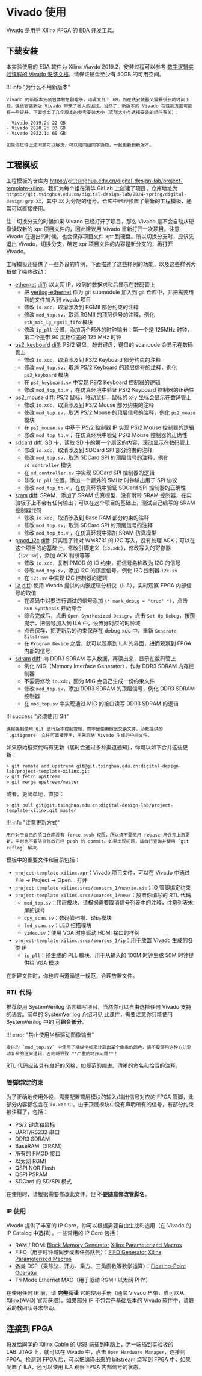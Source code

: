 # Vivado 使用

Vivado 是用于 Xilinx FPGA 的 EDA 开发工具。

## 下载安装

本实验使用的 EDA 软件为 Xilinx Viavdo 2019.2，安装过程可以参考 [数字逻辑实验课程的 Vivado 安装文档](https://lab.cs.tsinghua.edu.cn/digital-logic-lab/doc/vivado-install/)。请保证硬盘至少有 50GB 的可用空间。

!!! info "为什么不用新版本"

    Vivado 的新版本安装包体积急剧增长，动辄大几十 GB，而在线安装器又需要很长的时间下载，这给安装新版 Vivado 带来了极大的困扰。当然了，新版本的 Vivado 在性能方面可能有一些提升。下面给出了几个版本的参考安装大小（实际大小与选择安装的组件有关）：

    - Vivado 2019.2: 22 GB
    - Vivado 2020.2: 33 GB
    - Vivado 2022.1: 69 GB

    如果你觉得上述问题可以解决，可以和同组同学协商，一起更新到新版本。

## 工程模板

工程模板的仓库为 <https://git.tsinghua.edu.cn/digital-design-lab/project-template-xilinx>。我们为每个组在清华 GitLab 上创建了项目，仓库地址为 `https://git.tsinghua.edu.cn/digital-design-lab/2024-spring/digital-design-grp-XX`，其中 `XX` 为分配的组号。仓库中已经预置了最新的工程模板，通常可以直接使用。

注：切换分支的时候如果 Vivado 已经打开了项目，那么 Vivado 是不会自动从硬盘读取新的 xpr 项目文件的，因此建议用 Vivado 重新打开一次项目。注意 Vivado 在退出的时候，也会保存项目文件 xpr 到硬盘。所以切换分支时，应该先退出 Vivado，切换分支，确定 xpr 项目文件的内容是新分支的，再打开 Vivado。

工程模板还提供了一些外设的样例，下面描述了这些样例的功能，以及这些样例大概做了哪些改动：

- [ethernet](https://git.tsinghua.edu.cn/digital-design-lab/project-template/-/tree/ethernet) [diff](https://git.tsinghua.edu.cn/digital-design-lab/project-template-xilinx/-/compare/master...ethernet): 以太网 IP，收到的数据求和后显示在数码管上
    - 把 [verilog-ethernet](https://github.com/alexforencich/verilog-ethernet) 作为 git submodule 加入到 git 仓库中，并把需要用到的文件加入到 vivado 项目
    - 修改 `io.xdc`，取消涉及到 RGMII 部分约束的注释
    - 修改 `mod_top.sv`，取消 RGMII 的顶层信号的注释，例化 `eth_mac_1g_rgmii_fifo` 模块
    - 修改 `ip_pll` 设置，添加两个额外的时钟输出：第一个是 125MHz 时钟，第二个是带 90 度相位差的 125 MHz 时钟
- [ps2_keyboard](https://git.tsinghua.edu.cn/digital-design-lab/project-template-xilinx/-/tree/ps2_keyboard) [diff](https://git.tsinghua.edu.cn/digital-design-lab/project-template-xilinx/-/compare/master...ps2_keyboard): PS/2 键盘，敲击键盘，键盘的 scancode 会显示在数码管上
    - 修改 `io.xdc`，取消涉及到 PS/2 Keyboard 部分约束的注释
    - 修改 `mod_top.sv`，取消 PS/2 Keyboard 的顶层信号的注释，例化 `ps2_keyboard` 模块
    - 在 `ps2_keyboard.sv` 中实现 PS/2 Keyboard 控制器的逻辑
    - 修改 `mod_top_tb.v` ，在仿真环境中验证 PS/2 Keyboard 控制器的正确性
- [ps2_mouse](https://git.tsinghua.edu.cn/digital-design-lab/project-template-xilinx/-/tree/ps2_mouse) [diff](https://git.tsinghua.edu.cn/digital-design-lab/project-template-xilinx/-/compare/master...ps2_mouse): PS/2 鼠标，移动鼠标，鼠标的 x-y 坐标会显示在数码管上
    - 修改 `io.xdc`，取消涉及到 PS/2 Mouse 部分约束的注释
    - 修改 `mod_top.sv`，取消 PS/2 Mouse 的顶层信号的注释，例化 `ps2_mouse` 模块
    - 在 `ps2_mouse.sv` 中基于 [PS/2 控制器 IP](https://github.com/jiegec/ps2) 实现 PS/2 Mouse 控制器的逻辑
    - 修改 `mod_top_tb.v` ，在仿真环境中验证 PS/2 Mouse 控制器的正确性
- [sdcard](https://git.tsinghua.edu.cn/digital-design-lab/project-template-xilinx/-/tree/sdcard) [diff](https://git.tsinghua.edu.cn/digital-design-lab/project-template-xilinx/-/compare/master...sdcard): SD 卡，读取 SD 卡的第一个扇区的内容，滚动显示在数码管上
    - 修改 `io.xdc`，取消涉及到 SDCard SPI 部分约束的注释
    - 修改 `mod_top.sv`，取消 SDCard SPI 的顶层信号的注释，例化 `sd_controller` 模块
    - 在 `sd_controller.sv` 中实现 SDCard SPI 控制器的逻辑
    - 修改 `ip_pll` 设置，添加一个额外的 5MHz 时钟输出用于 SPI 协议
    - 修改 `mod_top_tb.v` ，在仿真环境中验证 SDCard SPI 控制器的正确性
- [sram](https://git.tsinghua.edu.cn/digital-design-lab/project-template-xilinx/-/tree/sram) [diff](https://git.tsinghua.edu.cn/digital-design-lab/project-template-xilinx/-/compare/master...sram): SRAM，添加了 SRAM 仿真模型，没有附带 SRAM 控制器，在实验板子上不会有任何输出；可以在这个项目的基础上，测试自己编写的 SRAM 控制器代码
    - 修改 `io.xdc`，取消涉及到 Base RAM 部分约束的注释
    - 修改 `mod_top.sv`，取消 SDCard SPI 的顶层信号的注释
    - 修改 `mod_top_tb.v` ，在仿真环境中添加 SRAM 仿真模型
- [pmod_i2c](https://git.tsinghua.edu.cn/digital-design-lab/project-template/-/tree/pmod_i2c) [diff](https://git.tsinghua.edu.cn/digital-design-lab/project-template-xilinx/-/compare/master...pmod_i2c): 只实现了针对 WM8731 的 I2C 写入，没有处理 ACK；可以在这个项目的的基础上，修改引脚定义（`io.xdc`），修改写入的寄存器（`i2c.sv`），添加 ACK 判断等等
    - 修改 `io.xdc`，复制 PMOD 的 IO 约束，把信号名称改为 I2C 的信号
    - 修改 `mod_top.sv`，添加 I2C 的顶层信号，例化 I2C 控制器 `i2c.sv`
    - 在 `i2c.sv` 中实现 I2C 控制器的逻辑
- [ila](https://git.tsinghua.edu.cn/digital-design-lab/project-template/-/tree/ila) [diff](https://git.tsinghua.edu.cn/digital-design-lab/project-template-xilinx/-/compare/master...ila): 使用 Vivado 提供的内嵌逻辑分析仪（ILA），实时观察 FPGA 内部信号的取值
    - 在源码中对要进行调试的信号添加 `(* mark_debug = "true" *)`，点击 `Run Synthesis` 开始综合
    - 综合完成后，点击 `Open Synthesized Design`，点击 `Set Up Debug`，按照提示，把信号加入到 ILA 中，设置好对应的时钟域
    - 点击保存，把更新后的约束保存在 debug.xdc 中，重新 `Generate Bitstream`
    - 在 `Program Device` 之后，就可以观察到 ILA 的界面，进而观察到 FPGA 内部的信号
- [sdram](https://git.tsinghua.edu.cn/digital-design-lab/project-template/-/tree/sdram) [diff](https://git.tsinghua.edu.cn/digital-design-lab/project-template-xilinx/-/compare/master...sdram): 向 DDR3 SDRAM 写入数据，再读出来，显示在数码管上
    - 例化 MIG（Memory Interface Generator），作为 DDR3 SDRAM 内存控制器
    - 不需要修改 `io.xdc`，因为 MIG 会自己生成一份约束文件
    - 修改 `mod_top.sv`，添加 DDR3 SDRAM 的顶层信号，例化 DDR3 SDRAM 控制器
    - 在 `mod_top.sv` 中实现通过 MIG 的接口读写 DDR3 SDRAM 的逻辑

!!! success "必须使用 Git"
    
    课程强制使用 Git 进行版本控制管理，而不是使用微信交换文件。助教提供的 `.gitignore` 文件可直接使用，用来忽略 Vivado 生成的中间文件。

如果原始框架代码有更新（届时会通过多种渠道通知），你可以如下合并这些更新：

```shell
> git remote add upstream git@git.tsinghua.edu.cn:digital-design-lab/project-template-xilinx.git
> git fetch upstream
> git merge upstream/master
```

或者，更简单地，直接：

```shell
> git pull git@git.tsinghua.edu.cn:digital-design-lab/project-template-xilinx.git master
```

!!! info "注意更新方式"

    用户对于自己的项目仓库没有 force push 权限，所以请不要使用 rebase 来合并上游更新，平时也不要随意修改已经 push 的 commit。如果出现问题，请自行查询并使用 `git reflog` 解决。

模板中的重要文件和目录包括：

* `project-template-xilinx.xpr`：Vivado 项目文件，可以在 Vivado 中通过 File → Project → Open... 打开
* `project-template-xilinx.srcs/constrs_1/new/io.xdc`：IO 管脚绑定约束
* `project-template-xilinx.srcs/sources_1/new/`：放置你编写的 RTL 代码
    * `mod_top.sv`：顶层模块，请根据需要取消信号列表中的注释，注意列表末尾的逗号
    * `dpy_scan.sv`：数码管扫描、译码模块
    * `led_scan.sv`：LED 扫描模块
    * `video.sv`：使用 VGA 时序驱动 HDMI 接口的样例
* `project-template-xilinx.srcs/sources_1/ip`：用于放置 Vivado 生成的各类 IP
    * `ip_pll`：预生成的 PLL 模块，用于从输入的 100M 时钟生成 50M 时钟提供给 VGA 模块

在新建文件时，你也应当遵循这一规范，合理放置文件。

### RTL 代码

推荐使用 SystemVerilog 语言编写项目，当然你可以自由选择任何 Vivado 支持的语言。简单的 SystemVerilog 介绍可见 [此课件](static/systemverilog.pdf)，需要注意你只能使用 SystemVerilog 中的 **可综合部分**。

!!! error "禁止使用坐标驱动图像输出"

    提供的 `mod_top.sv` 中使用了横纵坐标来计算出某个像素的颜色，请不要使用这种方法驱动复杂的渲染逻辑，否则将导致 **严重的时序问题**！

RTL 代码应该具有良好的风格，如规范的缩进、清晰的命名和恰当的注释。


### 管脚绑定约束

为了正确地使用外设，需要配置顶层模块的输入/输出信号对应的 FPGA 管脚，此部分内容都包含在 `io.xdc` 中。由于顶层模块中没有声明所有的信号，有部分约束被注释了，包括：

- PS/2 键盘和鼠标
- UART/RS232 串口
- DDR3 SDRAM
- BaseRAM（SRAM）
- 所有的 PMOD 接口
- 以太网 RGMI
- QSPI NOR Flash
- QSPI PSRAM
- SDCard 的 SD/SPI 模式

在使用时，请根据需要修改此文件，但 **不要随意修改管脚名**。

### IP 使用

Vivado 提供了丰富的 IP Core，你可以根据需要自由生成和选用（在 Vivado 的 IP Catalog 中选择）。一些常用的 IP Core 包括：

* RAM / ROM: [Block Memory Generator](https://docs.xilinx.com/v/u/en-US/pg058-blk-mem-gen) [Xilinx Parameterized Macros](https://docs.amd.com/r/en-US/ug953-vivado-7series-libraries/Xilinx-Parameterized-Macros)
* FIFO（用于时钟域同步或者任务队列）：[FIFO Generator](https://docs.xilinx.com/v/u/en-US/pg057-fifo-generator) [Xilinx Parameterized Macros](https://docs.amd.com/r/en-US/ug953-vivado-7series-libraries/Xilinx-Parameterized-Macros)
* 各类 DSP（乘除法、开方、乘方、三角函数等数学运算）：[Floating-Point Operator](https://docs.amd.com/v/u/en-US/pg060-floating-point)
* Tri Mode Ethernet MAC（用于驱动 RGMII 以太网 PHY）

在使用任何 IP 前，请 **完整阅读** 它的使用手册（通常 Vivado 自带，或可以从 Xilinx(AMD) 官网获取）。如果部分 IP 不包含在基础版本的 Vivado 软件中，请联系助教团队寻求帮助。

## 连接到 FPGA

将发给同学的 Xilinx Cable 的 USB 端插到电脑上，另一端插到实验板的 LAB_JTAG 上，就可以在 Vivado 中，点击 `Open Hardware Manager`，连接到 FPGA。检测到 FPGA 后，可以把编译出来的 bitstream 烧写到 FPGA 中，如果配置了 ILA，还可以使用 ILA 观察 FPGA 内部信号的状态。
